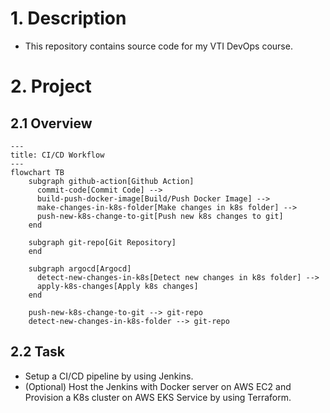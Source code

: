 # 1. Description
- This repository contains source code for my VTI DevOps course.
# 2. Project
## 2.1 Overview
```mermaid
---
title: CI/CD Workflow
---
flowchart TB
    subgraph github-action[Github Action]
      commit-code[Commit Code] -->
      build-push-docker-image[Build/Push Docker Image] -->
      make-changes-in-k8s-folder[Make changes in k8s folder] -->
      push-new-k8s-change-to-git[Push new k8s changes to git]
    end

    subgraph git-repo[Git Repository]
    end

    subgraph argocd[Argocd]
      detect-new-changes-in-k8s[Detect new changes in k8s folder] -->
      apply-k8s-changes[Apply k8s changes]
    end

    push-new-k8s-change-to-git --> git-repo
    detect-new-changes-in-k8s-folder --> git-repo
```

## 2.2 Task
 - Setup a CI/CD pipeline by using Jenkins.
 - (Optional) Host the Jenkins with Docker server on AWS EC2 and Provision a K8s cluster on AWS EKS Service by using Terraform.


